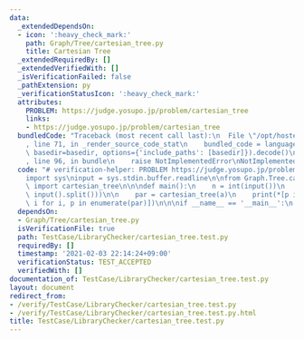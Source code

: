 ```yaml
---
data:
  _extendedDependsOn:
  - icon: ':heavy_check_mark:'
    path: Graph/Tree/cartesian_tree.py
    title: Cartesian Tree
  _extendedRequiredBy: []
  _extendedVerifiedWith: []
  _isVerificationFailed: false
  _pathExtension: py
  _verificationStatusIcon: ':heavy_check_mark:'
  attributes:
    PROBLEM: https://judge.yosupo.jp/problem/cartesian_tree
    links:
    - https://judge.yosupo.jp/problem/cartesian_tree
  bundledCode: "Traceback (most recent call last):\n  File \"/opt/hostedtoolcache/Python/3.9.5/x64/lib/python3.9/site-packages/onlinejudge_verify/documentation/build.py\"\
    , line 71, in _render_source_code_stat\n    bundled_code = language.bundle(stat.path,\
    \ basedir=basedir, options={'include_paths': [basedir]}).decode()\n  File \"/opt/hostedtoolcache/Python/3.9.5/x64/lib/python3.9/site-packages/onlinejudge_verify/languages/python.py\"\
    , line 96, in bundle\n    raise NotImplementedError\nNotImplementedError\n"
  code: "# verification-helper: PROBLEM https://judge.yosupo.jp/problem/cartesian_tree\n\
    import sys\ninput = sys.stdin.buffer.readline\n\nfrom Graph.Tree.cartesian_tree\
    \ import cartesian_tree\n\n\ndef main():\n    n = int(input())\n    a = list(map(int,\
    \ input().split()))\n\n    par = cartesian_tree(a)\n    print(*[p if p != -1 else\
    \ i for i, p in enumerate(par)])\n\n\nif __name__ == '__main__':\n    main()\n"
  dependsOn:
  - Graph/Tree/cartesian_tree.py
  isVerificationFile: true
  path: TestCase/LibraryChecker/cartesian_tree.test.py
  requiredBy: []
  timestamp: '2021-02-03 22:14:24+09:00'
  verificationStatus: TEST_ACCEPTED
  verifiedWith: []
documentation_of: TestCase/LibraryChecker/cartesian_tree.test.py
layout: document
redirect_from:
- /verify/TestCase/LibraryChecker/cartesian_tree.test.py
- /verify/TestCase/LibraryChecker/cartesian_tree.test.py.html
title: TestCase/LibraryChecker/cartesian_tree.test.py
---
```

